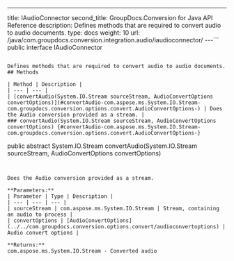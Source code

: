 ---
title: IAudioConnector
second_title: GroupDocs.Conversion for Java API Reference
description: Defines methods that are required to convert audio to audio documents.
type: docs
weight: 10
url: /java/com.groupdocs.conversion.integration.audio/iaudioconnector/
---```
public interface IAudioConnector
```

Defines methods that are required to convert audio to audio documents.
## Methods

| Method | Description |
| --- | --- |
| [convertAudio(System.IO.Stream sourceStream, AudioConvertOptions convertOptions)](#convertAudio-com.aspose.ms.System.IO.Stream-com.groupdocs.conversion.options.convert.AudioConvertOptions-) | Does the Audio conversion provided as a stream. |
### convertAudio(System.IO.Stream sourceStream, AudioConvertOptions convertOptions) {#convertAudio-com.aspose.ms.System.IO.Stream-com.groupdocs.conversion.options.convert.AudioConvertOptions-}
```
public abstract System.IO.Stream convertAudio(System.IO.Stream sourceStream, AudioConvertOptions convertOptions)
```


Does the Audio conversion provided as a stream.

**Parameters:**
| Parameter | Type | Description |
| --- | --- | --- |
| sourceStream | com.aspose.ms.System.IO.Stream | Stream, containing an audio to process |
| convertOptions | [AudioConvertOptions](../../com.groupdocs.conversion.options.convert/audioconvertoptions) | Audio convert options |

**Returns:**
com.aspose.ms.System.IO.Stream - Converted audio
